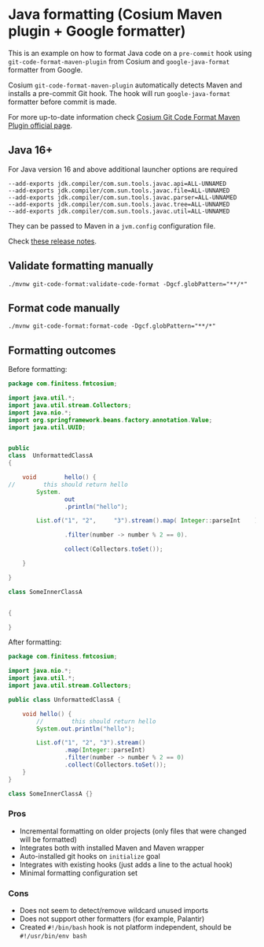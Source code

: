 # Java formatting (Cosium Maven plugin + Google formatter)

This is an example on how to format Java code on a `pre-commit` hook using `git-code-format-maven-plugin` from Cosium
and `google-java-format` formatter from Google.

Cosium `git-code-format-maven-plugin` automatically detects Maven and installs a pre-commit Git hook. The hook will
run `google-java-format` formatter before commit is made.

For more up-to-date information
check [Cosium Git Code Format Maven Plugin official page](https://github.com/Cosium/git-code-format-maven-plugin).

## Java 16+

For Java version 16 and above additional launcher options are required

```text
--add-exports jdk.compiler/com.sun.tools.javac.api=ALL-UNNAMED 
--add-exports jdk.compiler/com.sun.tools.javac.file=ALL-UNNAMED 
--add-exports jdk.compiler/com.sun.tools.javac.parser=ALL-UNNAMED 
--add-exports jdk.compiler/com.sun.tools.javac.tree=ALL-UNNAMED 
--add-exports jdk.compiler/com.sun.tools.javac.util=ALL-UNNAMED
```

They can be passed to Maven in a `jvm.config` configuration file.

Check [these release notes](https://github.com/google/google-java-format/releases/tag/v1.10.0).

## Validate formatting manually

```shell
./mvnw git-code-format:validate-code-format -Dgcf.globPattern="**/*"
```

## Format code manually

```shell
./mvnw git-code-format:format-code -Dgcf.globPattern="**/*"
```

## Formatting outcomes

Before formatting:

```java
package com.finitess.fmtcosium;

import java.util.*;
import java.util.stream.Collectors;
import java.nio.*;
import org.springframework.beans.factory.annotation.Value;
import java.util.UUID;


public
class  UnformattedClassA
{

    void        hello() {
//        this should return hello
        System.
                out
                .println("hello");

        List.of("1", "2",     "3").stream().map( Integer::parseInt    )

                .filter(number -> number % 2 == 0).

                collect(Collectors.toSet());

    }

}

class SomeInnerClassA


{

}
```

After formatting:

```java
package com.finitess.fmtcosium;

import java.nio.*;
import java.util.*;
import java.util.stream.Collectors;

public class UnformattedClassA {

    void hello() {
        //        this should return hello
        System.out.println("hello");

        List.of("1", "2", "3").stream()
                .map(Integer::parseInt)
                .filter(number -> number % 2 == 0)
                .collect(Collectors.toSet());
    }
}

class SomeInnerClassA {}

```

### Pros

- Incremental formatting on older projects (only files that were changed will be formatted)
- Integrates both with installed Maven and Maven wrapper
- Auto-installed git hooks on `initialize` goal
- Integrates with existing hooks (just adds a line to the actual hook)
- Minimal formatting configuration set

### Cons

- Does not seem to detect/remove wildcard unused imports
- Does not support other formatters (for example, Palantir)
- Created `#!/bin/bash` hook is not platform independent, should be `#!/usr/bin/env bash`